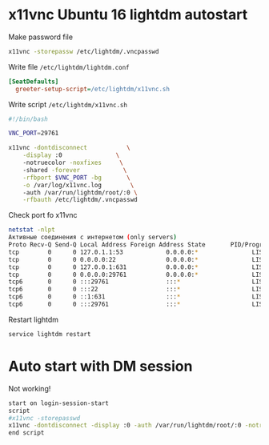 # x11vnc Ubuntu 16 lightdm autostart

Make password file

```bash
x11vnc -storepassw /etc/lightdm/.vncpasswd
```
Write file `/etc/lightdm/lightdm.conf`
```ini
[SeatDefaults]
  greeter-setup-script=/etc/lightdm/x11vnc.sh
```
Write script `/etc/lightdm/x11vnc.sh`
```bash
#!/bin/bash

VNC_PORT=29761

x11vnc -dontdisconnect           \
	-display :0               \	
	-notruecolor -noxfixes     \ 
	-shared -forever            \
	-rfbport $VNC_PORT -bg       \
	-o /var/log/x11vnc.log        \	
	-auth /var/run/lightdm/root/:0 \
	-rfbauth /etc/lightdm/.vncpasswd
```

Check port fo x11vnc
```bash
netstat -nlpt
Активные соединения с интернетом (only servers)
Proto Recv-Q Send-Q Local Address Foreign Address State       PID/Program name
tcp        0      0 127.0.1.1:53            0.0.0.0:*               LISTEN      867/dnsmasq     
tcp        0      0 0.0.0.0:22              0.0.0.0:*               LISTEN      826/sshd        
tcp        0      0 127.0.0.1:631           0.0.0.0:*               LISTEN      1749/cupsd      
tcp        0      0 0.0.0.0:29761           0.0.0.0:*               LISTEN      5244/x11vnc     
tcp6       0      0 :::29761                :::*                    LISTEN      5244/x11vnc     
tcp6       0      0 :::22                   :::*                    LISTEN      826/sshd        
tcp6       0      0 ::1:631                 :::*                    LISTEN      1749/cupsd      
tcp6       0      0 :::29761                :::*                    LISTEN      5244/x11vnc
```

Restart lightdm
```bash
service lightdm restart
```



# Auto start with DM session
Not working!
```bash
start on login-session-start
script
#x11vnc -storepasswd
x11vnc -dontdisconnect -display :0 -auth /var/run/lightdm/root/:0 -notruecolor -noxfixes -shared -forever -rfbport 5900 -bg -o /var/log/x11vnc.log -rfbauth /home/USER/.vnc/passwd
end script
```
